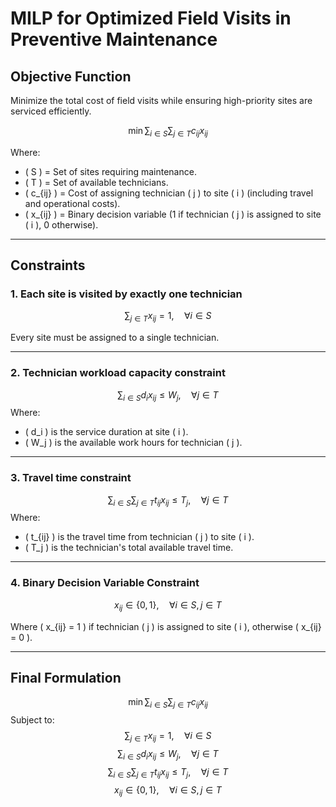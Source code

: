 # **MILP for Optimized Field Visits in Preventive Maintenance**

## **Objective Function**
Minimize the total cost of field visits while ensuring high-priority sites are serviced efficiently.

$$
\min \sum_{i \in S} \sum_{j \in T} c_{ij} x_{ij}
$$

Where:
- \( S \) = Set of sites requiring maintenance.
- \( T \) = Set of available technicians.
- \( c_{ij} \) = Cost of assigning technician \( j \) to site \( i \) (including travel and operational costs).
- \( x_{ij} \) = Binary decision variable (1 if technician \( j \) is assigned to site \( i \), 0 otherwise).

---

## **Constraints**

### **1. Each site is visited by exactly one technician**

$$
\sum_{j \in T} x_{ij} = 1, \quad \forall i \in S
$$

Every site must be assigned to a single technician.

---

### **2. Technician workload capacity constraint**
$$
\sum_{i \in S} d_i x_{ij} \leq W_j, \quad \forall j \in T
$$
Where:
- \( d_i \) is the service duration at site \( i \).
- \( W_j \) is the available work hours for technician \( j \).

---

### **3. Travel time constraint**
$$
\sum_{i \in S} \sum_{j \in T} t_{ij} x_{ij} \leq T_j, \quad \forall j \in T
$$
Where:
- \( t_{ij} \) is the travel time from technician \( j \) to site \( i \).
- \( T_j \) is the technician's total available travel time.

---

### **4. Binary Decision Variable Constraint**
$$
x_{ij} \in \{0,1\}, \quad \forall i \in S, j \in T
$$

Where \( x_{ij} = 1 \) if technician \( j \) is assigned to site \( i \), otherwise \( x_{ij} = 0 \).

---

## **Final Formulation**
$$
\min \sum_{i \in S} \sum_{j \in T} c_{ij} x_{ij}
$$
Subject to:
$$
\sum_{j \in T} x_{ij} = 1, \quad \forall i \in S
$$
$$
\sum_{i \in S} d_i x_{ij} \leq W_j, \quad \forall j \in T
$$
$$
\sum_{i \in S} \sum_{j \in T} t_{ij} x_{ij} \leq T_j, \quad \forall j \in T
$$
$$
x_{ij} \in \{0,1\}, \quad \forall i \in S, j \in T
$$
